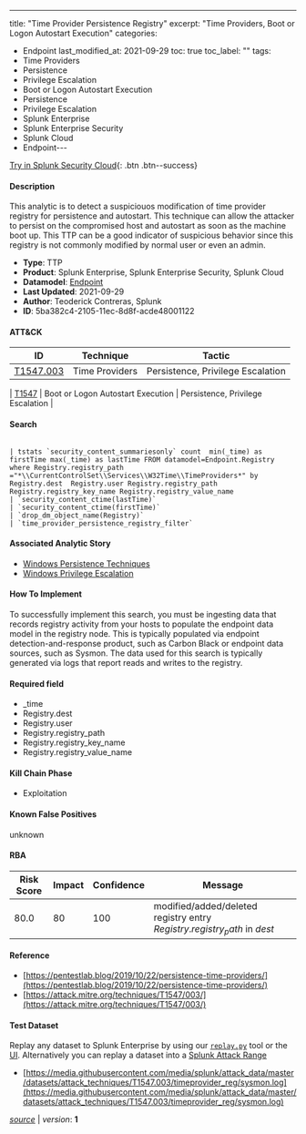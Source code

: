 ---
title: "Time Provider Persistence Registry"
excerpt: "Time Providers, Boot or Logon Autostart Execution"
categories:
  - Endpoint
last_modified_at: 2021-09-29
toc: true
toc_label: ""
tags:
  - Time Providers
  - Persistence
  - Privilege Escalation
  - Boot or Logon Autostart Execution
  - Persistence
  - Privilege Escalation
  - Splunk Enterprise
  - Splunk Enterprise Security
  - Splunk Cloud
  - Endpoint---



[Try in Splunk Security Cloud](https://www.splunk.com/en_us/cyber-security.html){: .btn .btn--success}

#### Description

This analytic is to detect a suspiciouos modification of time provider registry for persistence and autostart. This technique can allow the attacker to persist on the compromised host and autostart as soon as the machine boot up. This TTP can be a good indicator of suspicious behavior since this registry is not commonly modified by normal user or even an admin.

- **Type**: TTP
- **Product**: Splunk Enterprise, Splunk Enterprise Security, Splunk Cloud
- **Datamodel**: [Endpoint](https://docs.splunk.com/Documentation/CIM/latest/User/Endpoint)
- **Last Updated**: 2021-09-29
- **Author**: Teoderick Contreras, Splunk
- **ID**: 5ba382c4-2105-11ec-8d8f-acde48001122


#### ATT&CK

| ID          | Technique   | Tactic         |
| ----------- | ----------- |--------------- |
| [T1547.003](https://attack.mitre.org/techniques/T1547/003/) | Time Providers | Persistence, Privilege Escalation |



| [T1547](https://attack.mitre.org/techniques/T1547/) | Boot or Logon Autostart Execution | Persistence, Privilege Escalation |





#### Search

```

| tstats `security_content_summariesonly` count  min(_time) as firstTime max(_time) as lastTime FROM datamodel=Endpoint.Registry where Registry.registry_path ="*\\CurrentControlSet\\Services\\W32Time\\TimeProviders*" by Registry.dest  Registry.user Registry.registry_path Registry.registry_key_name Registry.registry_value_name 
| `security_content_ctime(lastTime)` 
| `security_content_ctime(firstTime)` 
| `drop_dm_object_name(Registry)` 
| `time_provider_persistence_registry_filter`
```

#### Associated Analytic Story
* [Windows Persistence Techniques](/stories/windows_persistence_techniques)
* [Windows Privilege Escalation](/stories/windows_privilege_escalation)


#### How To Implement
To successfully implement this search, you must be ingesting data that records registry activity from your hosts to populate the endpoint data model in the registry node. This is typically populated via endpoint detection-and-response product, such as Carbon Black or endpoint data sources, such as Sysmon. The data used for this search is typically generated via logs that report reads and writes to the registry.

#### Required field
* _time
* Registry.dest
* Registry.user
* Registry.registry_path
* Registry.registry_key_name
* Registry.registry_value_name


#### Kill Chain Phase
* Exploitation


#### Known False Positives
unknown


#### RBA

| Risk Score  | Impact      | Confidence   | Message      |
| ----------- | ----------- |--------------|--------------|
| 80.0 | 80 | 100 | modified/added/deleted registry entry $Registry.registry_path$ in $dest$ |




#### Reference

* [https://pentestlab.blog/2019/10/22/persistence-time-providers/](https://pentestlab.blog/2019/10/22/persistence-time-providers/)
* [https://attack.mitre.org/techniques/T1547/003/](https://attack.mitre.org/techniques/T1547/003/)



#### Test Dataset
Replay any dataset to Splunk Enterprise by using our [`replay.py`](https://github.com/splunk/attack_data#using-replaypy) tool or the [UI](https://github.com/splunk/attack_data#using-ui).
Alternatively you can replay a dataset into a [Splunk Attack Range](https://github.com/splunk/attack_range#replay-dumps-into-attack-range-splunk-server)

* [https://media.githubusercontent.com/media/splunk/attack_data/master/datasets/attack_techniques/T1547.003/timeprovider_reg/sysmon.log](https://media.githubusercontent.com/media/splunk/attack_data/master/datasets/attack_techniques/T1547.003/timeprovider_reg/sysmon.log)


[*source*](https://github.com/splunk/security_content/tree/develop/detections/endpoint/time_provider_persistence_registry.yml) \| *version*: **1**